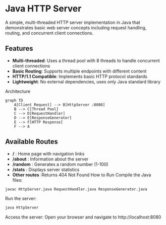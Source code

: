 # Java HTTP Server
A simple, multi-threaded HTTP server implementation in Java that demonstrates basic web server concepts including request handling, routing, and concurrent client connections.
## Features

- **Multi-threaded**: Uses a thread pool with 8 threads to handle concurrent client connections
- **Basic Routing**: Supports multiple endpoints with different content
- **HTTP/1.1 Compatible**: Implements basic HTTP protocol standards
- **Lightweight**: No external dependencies, uses only Java standard library

Architecture
```mermaid
graph TD
    A[Client Request] --> B[HttpServer :8080]
    B --> C[Thread Pool]
    C --> D[RequestHandler]
    D --> E[ResponseGenerator]
    E --> F[HTTP Response]
    F --> A
```

## Available Routes
- **/** : Home page with navigation links
- **/about** : Information about the server
- **/random** : Generates a random number (1-100)
- **/stats** : Displays server statistics
- **Other routes** :Returns 404 Not Found
How to Run
Compile the Java files:
```bash
javac HttpServer.java RequestHandler.java ResponseGenerator.java
```
Run the server:
```bash
java HttpServer
```
Access the server:
Open your browser and navigate to http://localhost:8080

